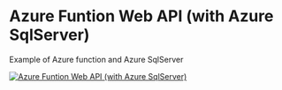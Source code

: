 # Azure Funtion Web API (with Azure SqlServer)


Example of Azure function and Azure SqlServer



 [![Azure Funtion Web API (with Azure SqlServer)](https://img.youtube.com/vi/XQ1OXwR_t-4/0.jpg)](http://www.youtube.com/watch?v=XQ1OXwR_t-4)
